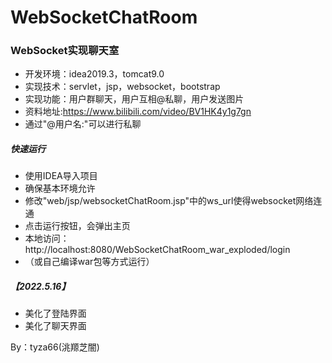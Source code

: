 # WebSocketChatRoom
### WebSocket实现聊天室
- 开发环境：idea2019.3，tomcat9.0
- 实现技术：servlet，jsp，websocket，bootstrap
- 实现功能：用户群聊天，用户互相@私聊，用户发送图片
- 资料地址:https://www.bilibili.com/video/BV1HK4y1g7gn
- 通过"@用户名:"可以进行私聊

##### 快速运行
- 使用IDEA导入项目
- 确保基本环境允许
- 修改"web/jsp/websocketChatRoom.jsp"中的ws_url使得websocket网络连通
- 点击运行按钮，会弹出主页
- 本地访问：http://localhost:8080/WebSocketChatRoom_war_exploded/login
- （或自己编译war包等方式运行）
##### 【2022.5.16】 
- 美化了登陆界面
- 美化了聊天界面


By：tyza66(洮羱芝闇)
